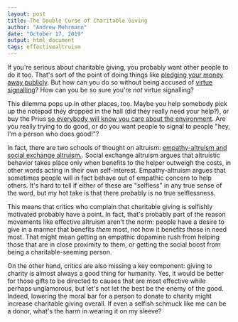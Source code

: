 ```yaml
---
layout: post
title: The Double Curse of Charitable Giving
author: "Andrew Mehrmann"
date: "October 17, 2019"
output: html_document
tags: effectivealtruism
---
```


If you're serious about charitable giving, you probably want other people to do it too. That's sort of the point of doing things like [pledging your money away publicly](/2019/09/24/givingpledge.html). But how can you do so without being accused of [virtue signalling](https://en.wikipedia.org/wiki/Virtue_signalling)? How can you be so sure you're *not* virtue signalling?

This dilemma pops up in other places, too. Maybe you help somebody pick up the notepad they dropped in the hall (did they really need your help?), or buy the Prius [so everybody will know you care about the environment](http://freakonomics.com/2011/04/21/conspicuous-conservation-and-the-prius-effect/). Are you really trying to do good, or do you want people to signal to people "hey, I'm a person who does good!"?

In fact, there are two schools of thought on altruism: [empathy-altruism and social exchange altruism.](https://en.wikipedia.org/wiki/Empathy-altruism). Social exchange altruism argues that altruistic behavior takes place only when benefits to the helper outweigh the costs, in other words acting in their own self-interest. Empathy-altruism argues that sometimes people will in fact behave out of empathic concern to help others. It's hard to tell if either of these are "selfless" in any true sense of the word, but my hot take is that there probably is no true selflessness.

This means that critics who complain that charitable giving is selfishly motivated probably have a point. In fact, that's probably part of the reason movements like effective altruism aren't the norm: people have a desire to give in a manner that benefits *them* most, not how it benefits those in need most. That might mean getting an empathic dopamine rush from helping those that are in close proximity to them, or getting the social boost from being a charitable-seeming person.

On the other hand, critics are also missing a key component: giving to charity is almost always a good thing for humanity. Yes, it would be better for those gifts to be directed to causes that are most effective while perhaps unglamorous, but let's not let the best be the enemy of the good. Indeed, lowering the moral bar for a person to donate to charity might increase charitable giving overall. If even a selfish schmuck like me can be a donor, what's the harm in wearing it on my sleeve?
